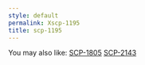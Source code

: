 ```yaml
---
style: default
permalink: Xscp-1195
title: scp-1195
---
```

You may also like:
[SCP-1805](http://scp-wiki.net/scp-1805)
[SCP-2143](http://scp-wiki.net/scp-2143)